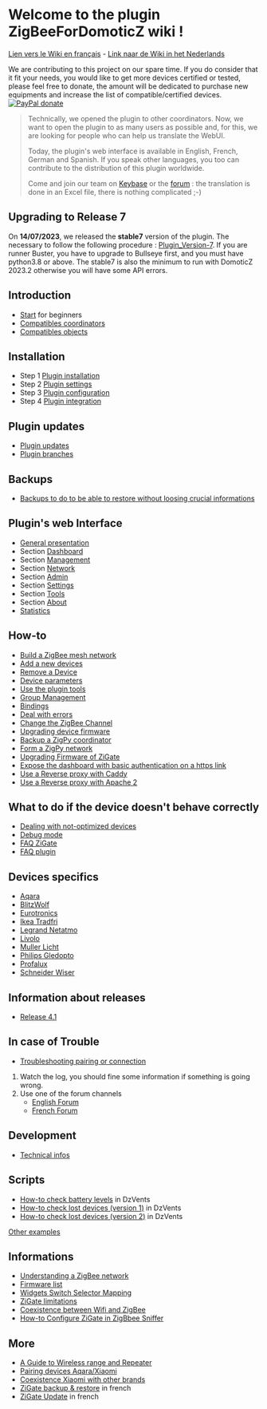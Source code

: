 # Welcome to the plugin ZigBeeForDomoticZ wiki !

[Lien vers le Wiki en français](../fr-fr/Readme.md) - [Link naar de Wiki in het Nederlands](../nl-dut/Readme.md)


We are contributing to this project on our spare time. If you do consider that it fit your needs, you would like to get more devices certified or tested, please feel free to donate, the amount will be dedicated to purchase new equipments and increase the list of compatible/certified devices.
[![PayPal donate](https://camo.githubusercontent.com/d5d24e33e2f4b6fe53987419a21b203c03789a8f/68747470733a2f2f696d672e736869656c64732e696f2f62616467652f446f6e6174652d50617950616c2d677265656e2e737667)](https://paypal.me/pipiche)

>Technically, we opened the plugin to other coordinators. Now, we want to open the plugin to as many users as possible and, for this, we are looking for people who can help us translate the WebUI.
>
>Today, the plugin's web interface is available in English, French, German and Spanish. If you speak other languages, you too can contribute to the distribution of this plugin worldwide.
>
> Come and join our team on [Keybase](https://keybase.io/team/zigateforum) or the [forum](https://www.domoticz.com/forum/viewforum.php?f=68) : the translation is done in an Excel file, there is nothing complicated ;-)


## Upgrading to Release 7

On __14/07/2023__, we released the __stable7__ version of the plugin. The necessary to follow the following procedure : [Plugin_Version-7](Release_7.1.md). If you are runner Buster, you have to upgrade to Bullseye first, and you must have python3.8 or above.
The stable7 is also the minimum to run with DomoticZ 2023.2 otherwise you will have some API errors.



## Introduction

* [Start](Info_Home.md) for beginners
* [Compatibles coordinators](Coordinators.md)
* [Compatibles objects](Objects.md)


## Installation

* Step 1 [Plugin installation](Plugin_Installation.md)
* Step 2 [Plugin settings](Plugin_Settings.md)
* Step 3 [Plugin configuration](Plugin_Configuration.md)
* Step 4 [Plugin integration](Plugin_Integration.md)


## Plugin updates

* [Plugin updates](Plugin_Update.md#plugin-update)
* [Plugin branches](Plugin_Update.md#plugin-branches)


## Backups

* [Backups to do to be able to restore without loosing crucial informations](Plugin_Backup.md)


## Plugin's web Interface

* [General presentation](WebUI_General-presentation.md)
* Section [Dashboard](WebUI_Dashboard.md)
* Section [Management](WebUI_Management.md)
* Section [Network](WebUI_Network.md)
* Section [Admin](WebUI_Admin.md)
* Section [Settings](WebUI_Settings.md)
* Section [Tools](WebUI_Tools.md)
* Section [About](WebUI_About.md)
* [Statistics](WebUI_Statistics)


## How-to

* [Build a ZigBee mesh network](HowTo_Build-a-ZigBee-network.md)
* [Add a new devices](HowTo_Pairing-device.md)
* [Remove a Device](HowTo_Remove-device.md)
* [Device parameters](HowTo_Device-parameters.md)
* [Use the plugin tools](HowTo_Using-tools.md)
* [Group Management](HowTo_Group-management.md)
* [Bindings](HowTo_Binding_Legrand.md)
* [Deal with errors](HowTo_Dealing-pluging-error.md)
* [Change the ZigBee Channel](HowTo_Change-ZigBee-channel.md)
* [Upgrading device firmware](HowTo_Update-device-firmware.md)
* [Backup a ZigPy coordinator](HowTo_Backup-zigpy-coordinators.md)
* [Form a ZigPy network](HowTo_Form-network-zigpy.md)
* [Upgrading Firmware of ZiGate](HowTo_Update-ZiGate-firmware.md)
* [Expose the dashboard with basic authentication on a https link](HowTo_Dashboard-Access-Basic-Auth.md)
* [Use a Reverse proxy with Caddy](HowTo_Reverse-Proxy-with-Caddy.md)
* [Use a Reverse proxy with Apache 2](HowTo_Reverse-Proxy-with-Apache2.md)


## What to do if the device doesn't behave correctly

* [Dealing with not-optimized devices](Problem_Dealing-with-none-optimized-device.md)
* [Debug mode](Problem_Debuging-mode.md)
* [FAQ ZiGate](FAQ_ZiGate.md)
* [FAQ plugin](Problem_FAQ.md)


## Devices specifics

* [Aqara](Corner_Aqara.md)
* [BlitzWolf](Corner_Blitzwolf.md)
* [Eurotronics](Corner_Eurotronics.md)
* [Ikea Tradfri](Corner_Ikea-Tradfri.md)
* [Legrand Netatmo](Corner_Legrand-Netatmo.md)
* [Livolo](Corner_Livolo.md)
* [Muller Licht](Corner_Tint.md)
* [Philips Gledopto](Corner_Philips-Gledopto.md)
* [Profalux](Corner_Profalux-corner.md)
* [Schneider Wiser](Corner_Schneider_Wiser.md)


## Information about releases

* [Release 4.1](Release_4.1.md)


## In case of Trouble

* [Troubleshooting pairing or connection](Troubleshooting_Pairing.md)

1. Watch the log, you should fine some information if something is going wrong.
1. Use one of the forum channels
   * [English Forum](https://www.domoticz.com/forum/viewforum.php?f=68)
   * [French Forum](https://easydomoticz.com/forum/viewforum.php?f=28)


## Development

* [Technical infos](Technical/Readme.md)

## Scripts

* [How-to check battery levels](../Contrib/CheckBatteryLevel.dzVents) in DzVents
* [How-to check lost devices (version 1)](../Contrib/CheckLastSeen.dzVents) in DzVents
* [How-to check lost devices (version 2)](../Contrib/CheckDeadDevices.lua) in DzVents

 [Other examples](https://github.com/zigbeefordomoticz/wiki/tree/master/Contrib)


## Informations

* [Understanding a ZigBee network](https://www.blackhillsinfosec.com/understanding-zigbee-and-wireless-mesh-networking/)
* [Firmware list](Info_Firmware-list.md)
* [Widgets Switch Selector Mapping](Info_Widgets-Switch-Selector-Mapping)
* [ZiGate limitations](Info_ZiGate-Limitations.md)
* [Coexistence between Wifi and ZigBee](Info_ZigBee-and-Wifi.md)
* [How-to Configure ZiGate in ZigBbee Sniffer](Info_Configure-ZiGate-as-Sniffer.md)


## More

* [A Guide to Wireless range and Repeater](https://blog.smartthings.com/iot101/a-guide-to-wireless-range-repeaters/)
* [Pairing devices Aqara/Xiaomi](https://community.hubitat.com/t/xiaomi-aqara-devices-pairing-keeping-them-connected/623)
* [Coexistence Xiaomi with other brands](https://community.hubitat.com/t/xiaomi-aqara-devices-pairing-keeping-them-connected/623)
 * [ZiGate backup & restore](https://zigate.fr/documentation/sauvegardez-et-restaurez-votre-zigate) in french
 * [ZiGate Update](https://zigate.fr/documentation/mise-a-jour-de-la-zigate) in french